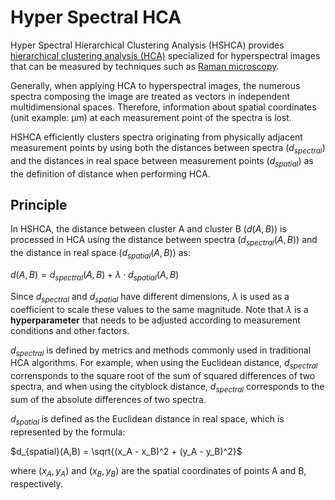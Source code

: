 # Hyper Spectral HCA
Hyper Spectral Hierarchical Clustering Analysis (HSHCA) provides [hierarchical clustering analysis (HCA)](https://en.wikipedia.org/wiki/Hierarchical_clustering) specialized for hyperspectral images that can be measured by techniques such as [Raman microscopy](https://raman.oxinst.com/techniques/raman-imaging).

Generally, when applying HCA to hyperspectral images, the numerous spectra composing the image are treated as vectors in independent multidimensional spaces. Therefore, information about spatial coordinates (unit example: μm) at each measurement point of the spectra is lost.

HSHCA efficiently clusters spectra originating from physically adjacent measurement points by using both the distances between spectra ($d_{spectral}$) and the distances in real space between measurement points ($d_{spatial}$) as the definition of distance when performing HCA.

## Principle
In HSHCA, the distance between cluster A and cluster B ($d(A,B)$) is processed in HCA using the distance between spectra ($d_{spectral}(A,B)$) and the distance in real space ($d_{spatial}(A,B)$) as:

$d(A,B) = d_{spectral}(A,B) + \lambda\cdot d_{spatial}(A,B)$

Since $d_{spectral}$  and $d_{spatial}$ have different dimensions, $\lambda$ is used as a coefficient to scale these values to the same magnitude. Note that $\lambda$ is a **hyperparameter** that needs to be adjusted according to measurement conditions and other factors.

$d_{spectral}$ is defined by metrics and methods commonly used in traditional HCA algorithms. For example, when using the Euclidean distance, $d_{spectral}$ corrensponds to the square root of the sum of squared differences of two spectra, and when using the cityblock distance, $d_{spectral}$ corresponds to the sum of the absolute differences of two spectra.

$d_{spatial}$ is defined as the Euclidean distance in real space, which is represented by the formula:

$d_{spatial}(A,B) = \sqrt{(x_A - x_B)^2 + (y_A - y_B)^2}$

where $(x_A, y_A)$ and $(x_B, y_B)$ are the spatial coordinates of points A and B, respectively.
